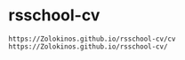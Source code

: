 # rsschool-cv
    https://Zolokinos.github.io/rsschool-cv/cv
    https://Zolokinos.github.io/rsschool-cv/
